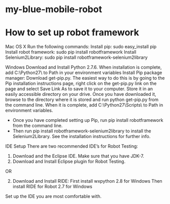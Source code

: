 my-blue-mobile-robot
====================

How to set up robot framework
=============================

Mac OS X
Run the following commands:
Install pip:			sudo easy_install pip
Install robot framework: 	sudo pip install robotframework
Install Selenium2Library: 	sudo pip install robotframework-selenium2library  

Windows
Download and Install Python 2.7.6.
When installation is complete, add C:\Python27\ to Path in your environment variables
Install Pip package manager:
Download get-pip.py. The easiest way to do this is by going to the Pip installation instructions page, right click on the get-pip.py link on the page and select Save Link As to save it to your computer. Store it in an easily accessible directory on your drive.
Once you have downloaded it, browse to the directory where it is stored and run python get-pip.py from the command line.
When it is complete, add C:\Python27\Scripts\ to Path in environment variables.

- Once you have completed setting up Pip, run pip install robotframework from the command line.
- Then run pip install robotframework-selenium2library to install the Selenium2Library. See the installation instructions for further info.


IDE Setup
There are two recommended IDE’s for Robot Testing:

1. Download and the Eclipse IDE. Make sure that you have JDK-7.
2. Download and Install Eclipse plugin for Robot Testing.

OR

2. Download and Install RIDE:
First install wxpython 2.8 for Windows
Then install RIDE for Robot 2.7 for Windows

Set up the IDE you are most comfortable with.
